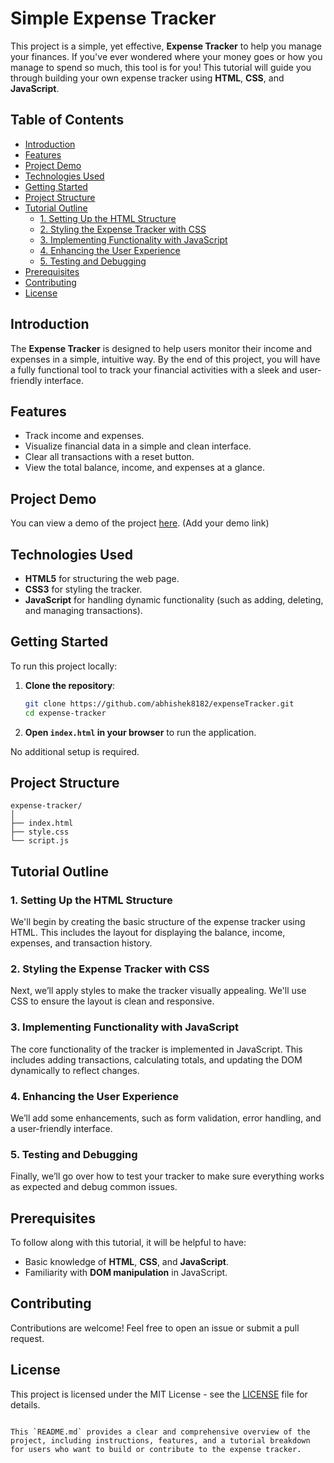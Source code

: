 # Simple Expense Tracker

This project is a simple, yet effective, **Expense Tracker** to help you manage your finances. If you've ever wondered where your money goes or how you manage to spend so much, this tool is for you! This tutorial will guide you through building your own expense tracker using **HTML**, **CSS**, and **JavaScript**.

## Table of Contents

- [Introduction](#introduction)
- [Features](#features)
- [Project Demo](#project-demo)
- [Technologies Used](#technologies-used)
- [Getting Started](#getting-started)
- [Project Structure](#project-structure)
- [Tutorial Outline](#tutorial-outline)
  - [1. Setting Up the HTML Structure](#1-setting-up-the-html-structure)
  - [2. Styling the Expense Tracker with CSS](#2-styling-the-expense-tracker-with-css)
  - [3. Implementing Functionality with JavaScript](#3-implementing-functionality-with-javascript)
  - [4. Enhancing the User Experience](#4-enhancing-the-user-experience)
  - [5. Testing and Debugging](#5-testing-and-debugging)
- [Prerequisites](#prerequisites)
- [Contributing](#contributing)
- [License](#license)

## Introduction

The **Expense Tracker** is designed to help users monitor their income and expenses in a simple, intuitive way. By the end of this project, you will have a fully functional tool to track your financial activities with a sleek and user-friendly interface.

## Features

- Track income and expenses.
- Visualize financial data in a simple and clean interface.
- Clear all transactions with a reset button.
- View the total balance, income, and expenses at a glance.

## Project Demo

You can view a demo of the project [here](#). (Add your demo link)

## Technologies Used

- **HTML5** for structuring the web page.
- **CSS3** for styling the tracker.
- **JavaScript** for handling dynamic functionality (such as adding, deleting, and managing transactions).

## Getting Started

To run this project locally:

1. **Clone the repository**:
   ```bash
   git clone https://github.com/abhishek8182/expenseTracker.git
   cd expense-tracker


2. **Open `index.html` in your browser** to run the application.

No additional setup is required.

## Project Structure

```
expense-tracker/
│
├── index.html
├── style.css
└── script.js
```

## Tutorial Outline

### 1. Setting Up the HTML Structure

We'll begin by creating the basic structure of the expense tracker using HTML. This includes the layout for displaying the balance, income, expenses, and transaction history.

### 2. Styling the Expense Tracker with CSS

Next, we’ll apply styles to make the tracker visually appealing. We'll use CSS to ensure the layout is clean and responsive.

### 3. Implementing Functionality with JavaScript

The core functionality of the tracker is implemented in JavaScript. This includes adding transactions, calculating totals, and updating the DOM dynamically to reflect changes.

### 4. Enhancing the User Experience

We’ll add some enhancements, such as form validation, error handling, and a user-friendly interface.

### 5. Testing and Debugging

Finally, we’ll go over how to test your tracker to make sure everything works as expected and debug common issues.

## Prerequisites

To follow along with this tutorial, it will be helpful to have:

- Basic knowledge of **HTML**, **CSS**, and **JavaScript**.
- Familiarity with **DOM manipulation** in JavaScript.

## Contributing

Contributions are welcome! Feel free to open an issue or submit a pull request.

## License

This project is licensed under the MIT License - see the [LICENSE](LICENSE) file for details.
```

This `README.md` provides a clear and comprehensive overview of the project, including instructions, features, and a tutorial breakdown for users who want to build or contribute to the expense tracker.
